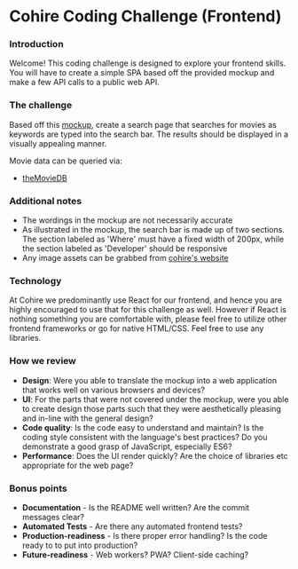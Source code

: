 # Cohire Coding Challenge (Frontend)

### Introduction 
Welcome! This coding challenge is designed to explore your frontend skills. You will have to create a simple SPA based off the provided mockup and make a few API calls to a public web API.

### The challenge
Based off this [mockup], create a search page that searches for movies as keywords are typed into the search bar. The results should be displayed in a visually appealing manner. 

Movie data can be queried via: 
- [theMovieDB]

### Additional notes
- The wordings in the mockup are not necessarily accurate
- As illustrated in the mockup, the search bar is made up of two sections. The section labeled as 'Where' must have a fixed width of 200px, while the section labeled as 'Developer' should be responsive
- Any image assets can be grabbed from [cohire's website]

### Technology
At Cohire we predominantly use React for our frontend, and hence you are highly encouraged to use that for this challenge as well. However if React is nothing something you are comfortable with, please feel free to utilize other frontend frameworks or go for native HTML/CSS. Feel free to use any libraries.

### How we review
- **Design**: Were you able to translate the mockup into a web application that works well on various browsers and devices?
- **UI**: For the parts that were not covered under the mockup, were you able to create design those parts such that they were aesthetically pleasing and in-line with the general design?
- **Code quality**: Is the code easy to understand and maintain? Is the coding style consistent with the language's best practices? Do you demonstrate a good grasp of JavaScript, especially ES6?
- **Performance**: Does the UI render quickly? Are the choice of libraries etc appropriate for the web page?

### Bonus points
- **Documentation** - Is the README well written? Are the commit messages clear?
- **Automated Tests** - Are there any automated frontend tests?
- **Production-readiness** - Is there proper error handling? Is the code ready to to put into production?
- **Future-readiness** - Web workers? PWA? Client-side caching?

[mockup]: <https://invis.io/H7D7QQOTA>
[theMovieDB]: <https://www.themoviedb.org/documentation/api>
[cohire's website]: <https://www.co-hire.com/candidate>